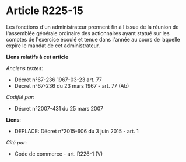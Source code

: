 # Article R225-15

Les fonctions d'un administrateur prennent fin à l'issue de la réunion de l'assemblée générale ordinaire des actionnaires
ayant statué sur les comptes de l'exercice écoulé et tenue dans l'année au cours de laquelle expire le mandat de cet
administrateur.

**Liens relatifs à cet article**

_Anciens textes_:

  - Décret n°67-236 1967-03-23 art. 77
  - Décret n°67-236 du 23 mars 1967 - art. 77 (Ab)

_Codifié par_:

  - Décret n°2007-431 du 25 mars 2007

**Liens**:

  - DEPLACE: Décret n°2015-606 du 3 juin 2015 - art. 1

_Cité par_:

  - Code de commerce - art. R226-1 (V)
